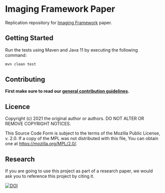 # Imaging Framework Paper

Replication repository for [Imaging Framework](https://github.com/FHOOEAIST/imaging) paper.

## Getting Started

Run the tests using Maven and Java 11 by executing the following command:

```bash
mvn clean test
```

## Contributing

**First make sure to read our [general contribution guidelines](https://fhooeaist.github.io/CONTRIBUTING.html).**
   
## Licence

Copyright (c) 2021 the original author or authors.
DO NOT ALTER OR REMOVE COPYRIGHT NOTICES.

This Source Code Form is subject to the terms of the Mozilla Public
License, v. 2.0. If a copy of the MPL was not distributed with this
file, You can obtain one at https://mozilla.org/MPL/2.0/.

## Research

If you are going to use this project as part of a research paper, we would ask you to reference this project by citing
it. 

[![DOI](https://zenodo.org/badge/378864513.svg)](https://zenodo.org/badge/latestdoi/378864513)
